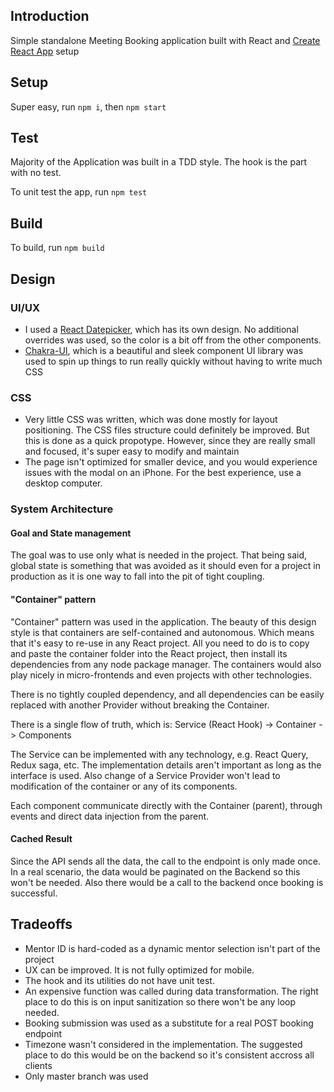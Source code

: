 ## Introduction
Simple standalone Meeting Booking application built with React and [Create React App](https://reactjs.org/docs/create-a-new-react-app.html) setup

## Setup
Super easy, run `npm i`, then `npm start`

## Test
Majority of the Application was built in a TDD style. The hook is the part with no test.

To unit test the app, run `npm test`

## Build
To build, run `npm build`

## Design

### UI/UX
 - I used a [React Datepicker](https://reactdatepicker.com/), which has its own design. No additional overrides was used, so the color is a bit off from the other components.
-  [Chakra-UI](https://chakra-ui.com/), which is a beautiful and sleek component UI library was used to spin up things to run really quickly without having to write much CSS

### CSS
- Very little CSS was written, which was done mostly for layout positioning. The CSS files structure could definitely be improved. But this is done as a quick propotype. However, since they are really small and focused, it's super easy to modify and maintain
- The page isn't optimized for smaller device, and you would experience issues with the modal on an iPhone. For the best experience, use a desktop computer.

### System Architecture

#### Goal and State management
The goal was to use only what is needed in the project. That being said, global state is something that was avoided as it should even for a project in production as it is one way to fall into the pit of tight coupling.

#### "Container" pattern
"Container" pattern was used in the application. The beauty of this design style is that containers are self-contained and autonomous. Which means that it's easy to re-use in any React project. All you need to do is to copy and paste the container folder into the React project, then install its dependencies from any node package manager. The containers would also play nicely in micro-frontends and even projects with other technologies.

There is no tightly coupled dependency, and all dependencies can be easily replaced with another Provider without breaking the Container.

There is a single flow of truth, which is:
Service (React Hook) -> Container -> Components

The Service can be implemented with any technology, e.g. React Query, Redux saga, etc. The implementation details aren't important as long as the interface is used. Also change of a Service Provider won't lead to modification of the container or any of its components.

Each component communicate directly with the Container (parent), through events and direct data injection from the parent.

#### Cached Result
Since the API sends all the data, the call to the endpoint is only made once. In a real scenario, the data would be paginated on the Backend so this won't be needed. Also there would be a call to the backend once booking is successful.

## Tradeoffs
- Mentor ID is hard-coded as a dynamic mentor selection isn't part of the project
- UX can be improved. It is not fully optimized for mobile.
- The hook and its utilities do not have unit test.
- An expensive function was called during data transformation. The right place to do this is on input sanitization so there won't be any loop needed.
- Booking submission was used as a substitute for a real POST booking endpoint
- Timezone wasn't considered in the implementation. The suggested place to do this would be on the backend so it's consistent accross all clients
- Only master branch was used
